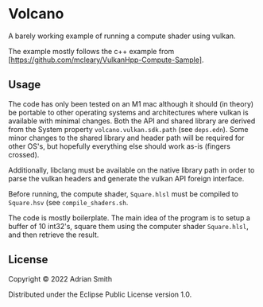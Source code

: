 # Volcano

A barely working example of running a compute shader using vulkan.

The example mostly follows the c++ example from [https://github.com/mcleary/VulkanHpp-Compute-Sample].

## Usage

The code has only been tested on an M1 mac although it should (in theory) be portable to other operating systems and architectures where vulkan is available with minimal changes. Both the API and shared library are derived from the System property `volcano.vulkan.sdk.path` (see `deps.edn`). Some minor changes to the shared library and header path will be required for other OS's, but hopefully everything else should work as-is (fingers crossed).

Additionally, libclang must be available on the native library path in order to parse the vulkan headers and generate the vulkan API foreign interface.

Before running, the compute shader, `Square.hlsl` must be compiled to `Square.hsv` (see `compile_shaders.sh`.

The code is mostly boilerplate. The main idea of the program is to setup a buffer of 10 int32's, square them using the computer shader `Square.hlsl`, and then retrieve the result.


## License

Copyright © 2022 Adrian Smith

Distributed under the Eclipse Public License version 1.0.
